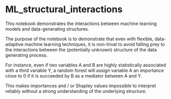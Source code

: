 # ML_structural_interactions
This notebook demonstrates the interactions between machine learning models and data-generating structures.

The purpose of the notebook is to demonstrate that even with flexible, data-adaptive machine learning techniques, it is non-trival to avoid falling prey to the interactions between the (potentially unknown) structure of the data generating process.

For instance, even if two variables A and B are highly statistically associated with a third variable Y, a random forest will assign variable A an importance close to 0 if it is succeeded by B as a mediator between A and Y.

This makes importances and / or Shapley values impossible to interpret reliably without a strong understanding of the underlying structure.
